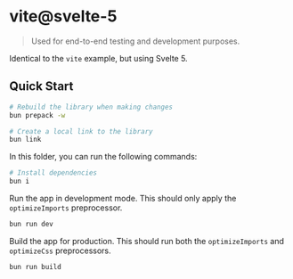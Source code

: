 # vite@svelte-5

> Used for end-to-end testing and development purposes.

Identical to the `vite` example, but using Svelte 5.

## Quick Start

```sh
# Rebuild the library when making changes
bun prepack -w

# Create a local link to the library
bun link
```

In this folder, you can run the following commands:

```sh
# Install dependencies
bun i
```

Run the app in development mode. This should only apply the `optimizeImports` preprocessor.

```sh
bun run dev
```

Build the app for production. This should run both the `optimizeImports` and `optimizeCss` preprocessors.

```sh
bun run build
```
